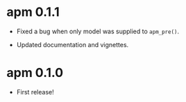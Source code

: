 # apm 0.1.1

* Fixed a bug when only model was supplied to `apm_pre()`.

* Updated documentation and vignettes.

# apm 0.1.0

* First release!
